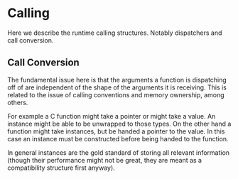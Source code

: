 # Calling

Here we describe the runtime calling structures. Notably dispatchers and call conversion.

## Call Conversion

The fundamental issue here is that the arguments a function is dispatching off of are independent of the shape of the arguments it is receiving. This is related to the issue of calling conventions and memory ownership, among others.

For example a C function might take a pointer or might take a value. An instance might be able to be unwrapped to those types. On the other hand a function might take instances, but be handed a pointer to the value. In this case an instance must be constructed before being handed to the function.

In general instances are the gold standard of storing all relevant information (though their performance might not be great, they are meant as a compatibility structure first anyway).